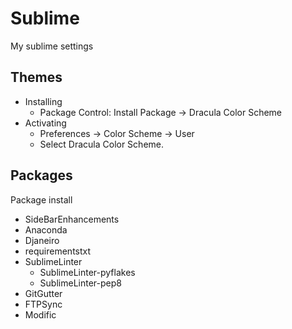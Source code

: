# Sublime
My sublime settings

## Themes
- Installing
  - Package Control: Install Package -> Dracula Color Scheme
- Activating
  - Preferences -> Color Scheme -> User 
  - Select Dracula Color Scheme.
  
## Packages
Package install
- SideBarEnhancements
- Anaconda
- Djaneiro
- requirementstxt
- SublimeLinter
  - SublimeLinter-pyflakes
  - SublimeLinter-pep8
- GitGutter
- FTPSync
- Modific

